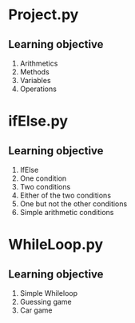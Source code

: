 # Project.py
## Learning objective
1. Arithmetics
2. Methods
3. Variables
4. Operations

# ifElse.py
## Learning objective
1. IfElse
2. One condition
3. Two conditions
4. Either of the two conditions
5. One but not the other conditions
6. Simple arithmetic conditions

# WhileLoop.py
## Learning objective
1. Simple Whileloop
2. Guessing game
3. Car game